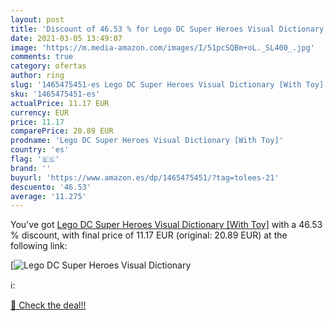 ```yaml
---
layout: post
title: 'Discount of 46.53 % for Lego DC Super Heroes Visual Dictionary ['
date: 2021-03-05 13:49:07
image: 'https://m.media-amazon.com/images/I/51pcSQBm+oL._SL400_.jpg'
comments: true
category: ofertas
author: ring
slug: '1465475451-es Lego DC Super Heroes Visual Dictionary [With Toy]'
sku: '1465475451-es'
actualPrice: 11.17 EUR
currency: EUR
price: 11.17
comparePrice: 20.89 EUR
prodname: 'Lego DC Super Heroes Visual Dictionary [With Toy]'
country: 'es'
flag: '🇪🇸'
brand: ''
buyurl: 'https://www.amazon.es/dp/1465475451/?tag=tolees-21'
descuento: '46.53'
average: '11.275'
---
```


You've got [Lego DC Super Heroes Visual Dictionary [With Toy]](https://www.amazon.es/dp/1465475451/?tag=tolees-21) with a  46.53 % discount, with final price of 11.17 EUR (original: 20.89 EUR) at the following link:

[![Lego DC Super Heroes Visual Dictionary [](https://m.media-amazon.com/images/I/51pcSQBm+oL._SL400_.jpg)](https://www.amazon.es/dp/1465475451/?tag=tolees-21)

ℹ️:


[🛒 Check the deal!!](https://www.amazon.es/dp/1465475451/?tag=tolees-21)
